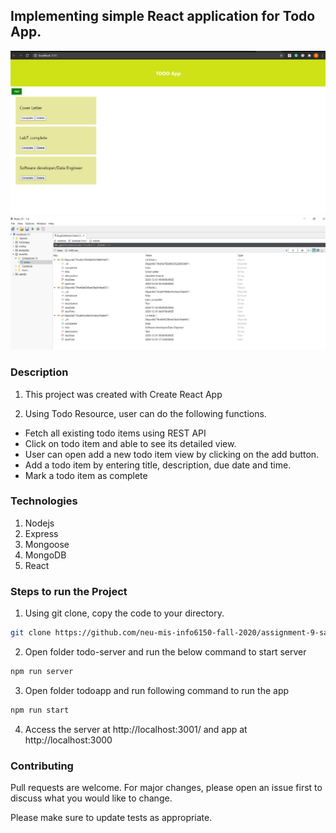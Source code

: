 ## Implementing simple React application for Todo App.

<img src="screenshot/app.png">

<img src="screenshot/backend.png">

### Description

1. This project was created with Create React App

2. Using Todo Resource, user can do the following functions.

 * Fetch all existing todo items using REST API
 * Click on todo item  and able to see its detailed view.
 * User can open add a new todo item view by clicking on the add button.
 * Add a todo item by entering title, description, due date and time.
 * Mark a todo item as complete

### Technologies

1. Nodejs
2. Express
3. Mongoose
4. MongoDB
5. React

### Steps to run the Project

1. Using git clone, copy the code to your directory.
```bash
git clone https://github.com/neu-mis-info6150-fall-2020/assignment-9-sagarshah95
```

2. Open folder todo-server and run the below command to start server
```bash
npm run server
```

3. Open folder todoapp and run following command to run the app
```bash
npm run start
```

4. Access the server at http://localhost:3001/ and app at http://localhost:3000


### Contributing
Pull requests are welcome. For major changes, please open an issue first to discuss what you would like to change.

Please make sure to update tests as appropriate.

